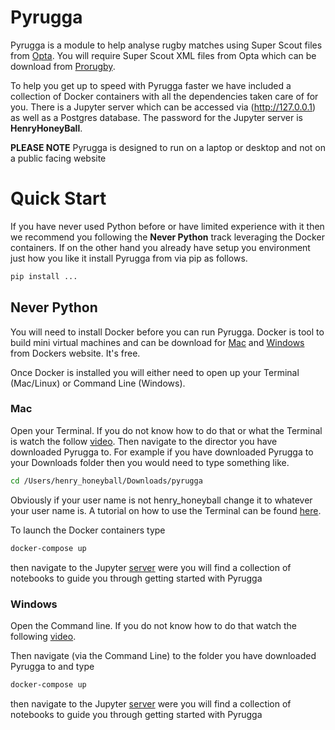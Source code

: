 # Pyrugga

Pyrugga is a module to help analyse rugby matches using Super Scout files from [Opta](https://www.youtube.com/watch?v=AVmqCoF5qeU). You will require Super Scout XML files from Opta which can be download from [Prorugby](https://optaprorugby.com).

To help you get up to speed with Pyrugga faster we have included a collection of Docker containers with all the dependencies taken care of for you.  There is a Jupyter server which can be accessed via (http://127.0.0.1) as well as a Postgres database. The password for the Jupyter server is **HenryHoneyBall**.

**PLEASE NOTE** Pyrugga is designed to run on a laptop or desktop and not on a public facing website

# Quick Start

If you have never used Python before or have limited experience with it then we recommend you following the **Never Python** track leveraging the Docker containers. If on the other hand you already have setup you environment just how you like it install Pyrugga from via pip as follows.

```bash
pip install ...
```

## Never Python

You will need to install Docker before you can run Pyrugga. Docker is tool to build mini virtual machines and can be download for [Mac](https://hub.docker.com/editions/community/docker-ce-desktop-mac) and [Windows](https://hub.docker.com/editions/community/docker-ce-desktop-windows) from Dockers website. It's free.

Once Docker is installed you will either need to open up your Terminal (Mac/Linux) or Command Line (Windows).

### Mac

Open your Terminal. If you do not know how to do that or what the Terminal is watch the follow [video](https://www.youtube.com/watch?v=zw7Nd67_aFw). Then navigate to the director you have downloaded Pyrugga to. For example if you have downloaded Pyrugga to your Downloads folder then you would need to type something like.

```bash
cd /Users/henry_honeyball/Downloads/pyrugga
```

Obviously if your user name is not henry_honeyball change it to whatever your user name is. A tutorial on how to use the Terminal can be found [here](https://www.youtube.com/watch?v=oxuRxtrO2Ag).

To launch the Docker containers type

```bash
docker-compose up
```

then navigate to the Jupyter [server](http://127.0.0.1) were you will find a collection of notebooks to guide you through getting started with Pyrugga

### Windows

Open the Command line. If you do not know how to do that watch the following [video](https://www.youtube.com/watch?v=MBBWVgE0ewk).

Then navigate (via the Command Line) to the folder you have downloaded Pyrugga to and type

```bash
docker-compose up
```

then navigate to the Jupyter [server](http://127.0.0.1) were you will find a collection of notebooks to guide you through getting started with Pyrugga
